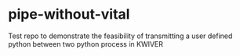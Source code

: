 # pipe-without-vital
Test repo to demonstrate the feasibility of transmitting a user defined python between two python process in KWIVER
